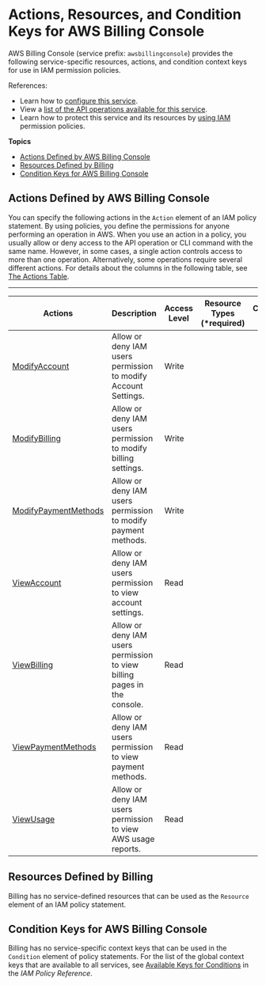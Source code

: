 # Actions, Resources, and Condition Keys for AWS Billing Console<a name="list_awsbillingconsole"></a>

AWS Billing Console \(service prefix: `awsbillingconsole`\) provides the following service\-specific resources, actions, and condition context keys for use in IAM permission policies\.

References:
+ Learn how to [configure this service](http://docs.aws.amazon.com/awsaccountbilling/latest/aboutv2/)\.
+ View a [list of the API operations available for this service](http://docs.aws.amazon.com/awsaccountbilling/latest/aboutv2/)\.
+ Learn how to protect this service and its resources by [using IAM](http://docs.aws.amazon.com/awsaccountbilling/latest/aboutv2/grantaccess.html) permission policies\.

**Topics**
+ [Actions Defined by AWS Billing Console](#awsbillingconsole-actions-as-permissions)
+ [Resources Defined by Billing](#awsbillingconsole-resources-for-iam-policies)
+ [Condition Keys for AWS Billing Console](#awsbillingconsole-policy-keys)

## Actions Defined by AWS Billing Console<a name="awsbillingconsole-actions-as-permissions"></a>

You can specify the following actions in the `Action` element of an IAM policy statement\. By using policies, you define the permissions for anyone performing an operation in AWS\. When you use an action in a policy, you usually allow or deny access to the API operation or CLI command with the same name\. However, in some cases, a single action controls access to more than one operation\. Alternatively, some operations require several different actions\. For details about the columns in the following table, see [The Actions Table](reference_policies_actions-resources-contextkeys.md#actions_table)\.


****  

| Actions | Description | Access Level | Resource Types \(\*required\) | Condition Keys | Dependent Actions | 
| --- | --- | --- | --- | --- | --- | 
| [ModifyAccount](http://docs.aws.amazon.com/awsaccountbilling/latest/aboutv2/billing-permissions-ref.html#user-permissions) | Allow or deny IAM users permission to modify Account Settings\. | Write |  |  |  | 
| [ModifyBilling](http://docs.aws.amazon.com/awsaccountbilling/latest/aboutv2/billing-permissions-ref.html#user-permissions) | Allow or deny IAM users permission to modify billing settings\. | Write |  |  |  | 
| [ModifyPaymentMethods](http://docs.aws.amazon.com/awsaccountbilling/latest/aboutv2/billing-permissions-ref.html#user-permissions) | Allow or deny IAM users permission to modify payment methods\. | Write |  |  |  | 
| [ViewAccount](http://docs.aws.amazon.com/awsaccountbilling/latest/aboutv2/billing-permissions-ref.html#user-permissions) | Allow or deny IAM users permission to view account settings\. | Read |  |  |  | 
| [ViewBilling](http://docs.aws.amazon.com/awsaccountbilling/latest/aboutv2/billing-permissions-ref.html#user-permissions) | Allow or deny IAM users permission to view billing pages in the console\. | Read |  |  |  | 
| [ViewPaymentMethods](http://docs.aws.amazon.com/awsaccountbilling/latest/aboutv2/billing-permissions-ref.html#user-permissions) | Allow or deny IAM users permission to view payment methods\. | Read |  |  |  | 
| [ViewUsage](http://docs.aws.amazon.com/awsaccountbilling/latest/aboutv2/billing-permissions-ref.html#user-permissions) | Allow or deny IAM users permission to view AWS usage reports\. | Read |  |  |  | 

## Resources Defined by Billing<a name="awsbillingconsole-resources-for-iam-policies"></a>

Billing has no service\-defined resources that can be used as the `Resource` element of an IAM policy statement\.

## Condition Keys for AWS Billing Console<a name="awsbillingconsole-policy-keys"></a>

Billing has no service\-specific context keys that can be used in the `Condition` element of policy statements\. For the list of the global context keys that are available to all services, see [Available Keys for Conditions](http://docs.aws.amazon.com/IAM/latest/UserGuide/reference_policies_condition-keys.html#AvailableKeys) in the *IAM Policy Reference*\.